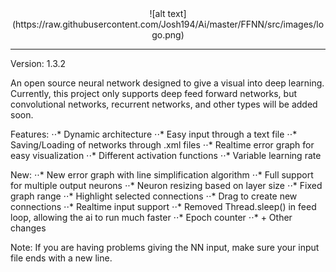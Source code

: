 <div align="center">
![alt text](https://raw.githubusercontent.com/Josh194/Ai/master/FFNN/src/images/logo.png)
</div>

-----------------

Version: 1.3.2

An open source neural network designed to give a visual into deep learning. Currently, this project only supports deep feed forward networks, but convolutional networks, recurrent networks, and other types will be added soon.

Features:
⋅⋅* Dynamic architecture
⋅⋅* Easy input through a text file
⋅⋅* Saving/Loading of networks through .xml files
⋅⋅* Realtime error graph for easy visualization
⋅⋅* Different activation functions
⋅⋅* Variable learning rate

New:
⋅⋅* New error graph with line simplification algorithm 
⋅⋅* Full support for multiple output neurons
⋅⋅* Neuron resizing based on layer size
⋅⋅* Fixed graph range
⋅⋅* Highlight selected connections
⋅⋅* Drag to create new connections
⋅⋅* Realtime input support
⋅⋅* Removed Thread.sleep() in feed loop, allowing the ai to run much faster
⋅⋅* Epoch counter
⋅⋅* + Other changes

Note:
If you are having problems giving the NN input, make sure your input file ends with a new line.